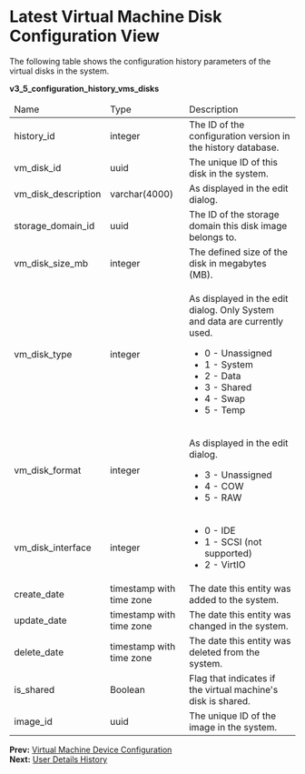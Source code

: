 # Latest Virtual Machine Disk Configuration View

The following table shows the configuration history parameters of the virtual disks in the system.

**v3_5_configuration_history_vms_disks**



<table>
 <thead>
  <tr>
   <td>Name</td>
   <td>Type</td>
   <td>Description</td>
  </tr>
   </thead>
   <tbody>
  <tr>
   <td>history_id</td>
   <td>integer</td>
   <td>The ID of the configuration version in the history database.</td>
  </tr>
  <tr>
   <td>vm_disk_id</td>
   <td>uuid</td>
   <td>The unique ID of this disk in the system.</td>
  </tr>
  <tr>
   <td>vm_disk_description</td>
   <td>varchar(4000)</td>
   <td>As displayed in the edit dialog.</td>
  </tr>
  <tr>
   <td>storage_domain_id</td>
   <td>uuid</td>
   <td>The ID of the storage domain this disk image belongs to.</td>
  </tr>
  <tr>
   <td>vm_disk_size_mb</td>
   <td>integer</td>
   <td>The defined size of the disk in megabytes (MB).</td>
  </tr>
  <tr>
   <td>vm_disk_type</td>
   <td>integer</td>
   <td>
    <p>As displayed in the edit dialog. Only System and data are currently used.</p>
    <ul>
     <li>0 - Unassigned</li>
     <li>1 - System</li>
     <li>2 - Data</li>
     <li>3 - Shared</li>
     <li>4 - Swap</li>
     <li>5 - Temp</li>
    </ul>
   </td>
  </tr>
  <tr>
   <td>vm_disk_format</td>
   <td>integer</td>
   <td>
    <p>As displayed in the edit dialog.</p>
    <ul>
     <li>3 - Unassigned</li>
     <li>4 - COW</li>
     <li>5 - RAW</li>
    </ul>
   </td>
  <tr>
  <tr>
   <td>vm_disk_interface</td>
   <td>integer</td>
   <td>
    <ul>
     <li>0 - IDE</li>
     <li>1 - SCSI (not supported)</li>
     <li>2 - VirtIO</li>
    </ul>
   </td>
  </tr>
  <tr>
   <td>create_date</td>
   <td>timestamp with time zone</td>
   <td>The date this entity was added to the system.</td>
  </tr>
  <tr>
   <td>update_date</td>
   <td>timestamp with time zone</td>
   <td>The date this entity was changed in the system.</td>
  </tr>
  <tr>
   <td>delete_date</td>
   <td>timestamp with time zone</td>
   <td>The date this entity was deleted from the system.</td>
  </tr>
  <tr>
   <td>is_shared</td>
   <td>Boolean</td>
   <td>Flag that indicates if the virtual machine's disk is shared.</td>
  </tr>
  <tr>
   <td>image_id</td>
   <td>uuid</td>
   <td>The unique ID of the image in the system.</td>
  </tr>
  </tbody>
 </table>


**Prev:** [Virtual Machine Device Configuration](../Virtual_Machine_Device_Configuration) <br>
**Next:** [User Details History](../User_Details_History)
